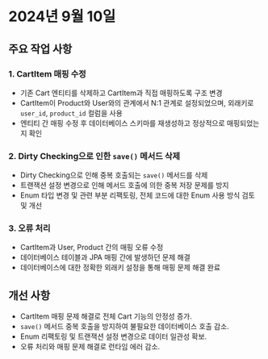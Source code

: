 # 2024년 9월 10일
## 주요 작업 사항

### 1. **CartItem 매핑 수정**

- 기존 Cart 엔티티를 삭제하고 CartItem과 직접 매핑하도록 구조 변경
- CartItem이 Product와 User와의 관계에서 N:1 관계로 설정되었으며, 외래키로 `user_id`, `product_id` 컬럼을 사용
- 엔티티 간 매핑 수정 후 데이터베이스 스키마를 재생성하고 정상적으로 매핑되었는지 확인

### 2. **Dirty Checking으로 인한 `save()` 메서드 삭제**

- Dirty Checking으로 인해 중복 호출되는 `save()` 메서드를 삭제
- 트랜잭션 설정 변경으로 인해 메서드 호출에 의한 중복 저장 문제를 방지
- Enum 타입 변경 및 관련 부분 리팩토링, 전체 코드에 대한 Enum 사용 방식 검토 및 개선

### 3. **오류 처리**

- CartItem과 User, Product 간의 매핑 오류 수정
- 데이터베이스 테이블과 JPA 매핑 간에 발생하던 문제 해결
- 데이터베이스에 대한 정확한 외래키 설정을 통해 매핑 문제 해결 완료

## 개선 사항

- CartItem 매핑 문제 해결로 전체 Cart 기능의 안정성 증가.
- `save()` 메서드 중복 호출을 방지하여 불필요한 데이터베이스 호출 감소.
- Enum 리팩토링 및 트랜잭션 설정 변경으로 데이터 일관성 확보.
- 오류 처리와 매핑 문제 해결로 런타임 에러 감소.